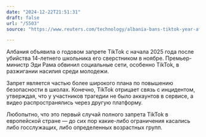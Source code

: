 ```yaml
---
date: "2024-12-22T21:51:31"
draft: false
url: "/5503"
source: "https://www.reuters.com/technology/albania-bans-tiktok-year-after-killing-teenager-2024-12-21/"

---
```


Албания объявила о годовом запрете TikTok с начала 2025 года после убийства 14-летнего школьника его сверстником в ноябре. Премьер-министр Эди Рама обвинил социальные сети, особенно TikTok, в разжигании насилия среди молодежи.

Запрет является частью более широкого плана по повышению безопасности в школах. Конечно, TikTok отрицает связь с инцидентом, утверждая, что у участников трагедии не было аккаунтов в сервисе, а видео распространялись через другую платформу.

Любопытно, что это первый случай полного запрета TikTok в европейской стране — до сих пор какие-либо ограничения касались либо госслужащих, либо определенных возрастных групп.
